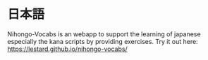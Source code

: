 # 日本語

Nihongo-Vocabs is an webapp to support the learning of japanese especially the kana scripts by providing exercises.
Try it out here: https://lestard.github.io/nihongo-vocabs/
